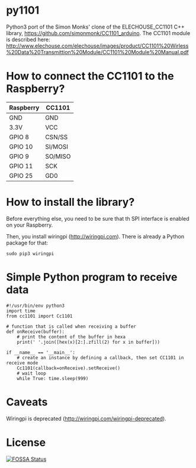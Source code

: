 # py1101
Python3 port of the Simon Monks' clone of the ELECHOUSE_CC1101 C++ library, https://github.com/simonmonk/CC1101_arduino.
The CC1101 module is described here: http://www.elechouse.com/elechouse/images/product/CC1101%20Wirless%20Data%20Transmittion%20Module/CC1101%20Module%20Manual.pdf 

# How to connect the CC1101 to the Raspberry?

|Raspberry|CC1101|
|---------|------|
|GND|GND|
|3.3V|VCC|
|GPIO 8|CSN/SS|
|GPIO 10|SI/MOSI|
|GPIO 9|SO/MISO|
|GPIO 11|SCK|
|GPIO 25|GD0|

# How to install the library?

Before everything else, you need to be sure that th SPI interface is enabled on your Raspberry.

Then, you install wiringpi (http://wiringpi.com). There is already a Python package for that:
```
sudo pip3 wiringpi
```

# Simple Python program to receive data

```
#!/usr/bin/env python3
import time
from cc1101 import Cc1101

# function that is called when receiving a buffer
def onReceive(buffer):
    # print the content of the buffer in hexa
    print(' '.join([hex(x)[2:].zfill(2) for x in buffer]))

if __name__ == '__main__':
    # create an instance by defining a callback, then set CC1101 in receive mode
    Cc1101(callback=onReceive).setReceive()
    # wait loop
    while True: time.sleep(999)
```

# Caveats

Wiringpi is deprecated (http://wiringpi.com/wiringpi-deprecated).

# License
[![FOSSA Status](https://app.fossa.com/api/projects/git%2Bgithub.com%2F10git%2Fpy1101.svg?type=large)](https://app.fossa.com/projects/git%2Bgithub.com%2F10git%2Fpy1101?ref=badge_large)

